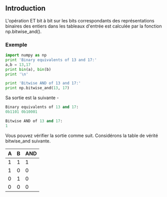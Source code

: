 ## Introduction

L'opération ET bit à bit sur les bits correspondants des représentations binaires des entiers dans les tableaux d'entrée est calculée par la fonction np.bitwise_and().

### Exemple

```python
import numpy as np 
print 'Binary equivalents of 13 and 17:' 
a,b = 13,17 
print bin(a), bin(b) 
print '\n'  

print 'Bitwise AND of 13 and 17:' 
print np.bitwise_and(13, 17)
```

Sa sortie est la suivante -

```python
Binary equivalents of 13 and 17:
0b1101 0b10001

Bitwise AND of 13 and 17:
1
```

Vous pouvez vérifier la sortie comme suit. Considérons la table de vérité bitwise_and suivante.

| **A** | **B** | **AND** |
| --- | --- | --- |
| 1 | 1 | 1 |
| 1 | 0 | 0 |
| 0 | 1 | 0 |
| 0 | 0 | 0 |